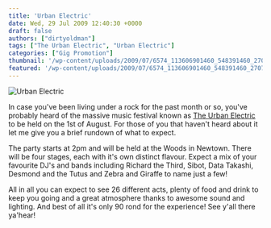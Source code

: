 ```yaml
---
title: 'Urban Electric'
date: Wed, 29 Jul 2009 12:40:30 +0000
draft: false
authors: ["dirtyoldman"]
tags: ["The Urban Electric", "Urban Electric"]
categories: ["Gig Promotion"]
thumbnail: '/wp-content/uploads/2009/07/6574_113606901460_548391460_2707829_7007909_n1-150x150.jpg'
featured: '/wp-content/uploads/2009/07/6574_113606901460_548391460_2707829_7007909_n1-304x190.jpg'
---
```


![Urban Electric](/wp-content/uploads/2009/07/6574_113606901460_548391460_2707829_7007909_n.jpg "Urban Electric")

In case you've been living under a rock for the past month or so, you've probably heard of the massive music festival known as [The Urban Electric](/2009/07/29/the-urban-electric/) to be held on the 1st of August. For those of you that haven't heard about it let me give you a brief rundown of what to expect.

The party starts at 2pm and will be held at the Woods in Newtown. There will be four stages, each with it's own distinct flavour. Expect a mix of your favourite DJ's and bands including Richard the Third, Sibot, Data Takashi, Desmond and the Tutus and Zebra and Giraffe to name just a few!

All in all you can expect to see 26 different acts, plenty of food and drink to keep you going and a great atmosphere thanks to awesome sound and lighting. And best of all it's only 90 rond for the experience! See y'all there ya'hear!